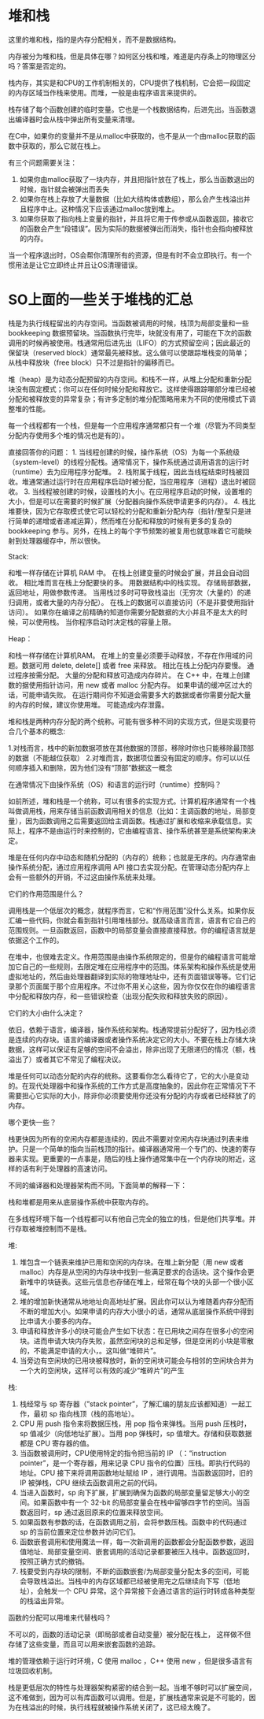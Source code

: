 # 堆和栈

这里的堆和栈，指的是内存分配相关，而不是数据结构。

内存被分为堆和栈，但是具体在哪？如何区分栈和堆，难道是内存条上的物理区分吗？答案是否定的。

栈内存，其实是和CPU的工作机制相关的，CPU提供了栈机制，它会把一段固定的内存区域当作栈来使用。而堆，一般是由程序语言来提供的。

栈存储了每个函数创建的临时变量。它也是一个栈数据结构，后进先出。当函数退出编译器时会从栈中弹出所有变量来清理。

在C中，如果你的变量并不是从malloc中获取的，也不是从一个由malloc获取的函数中获取的，那么它就在栈上。

有三个问题需要关注：

1. 如果你由malloc获取了一块内存，并且把指针放在了栈上，那么当函数退出的时候，指针就会被弹出而丢失
2. 如果你在栈上存放了大量数据（比如大结构体或数组），那么会产生栈溢出并且程序中止。这种情况下应该通过malloc放到堆上。
3. 如果你获取了指向栈上变量的指针，并且将它用于传参或从函数返回，接收它的函数会产生“段错误”。因为实际的数据被弹出而消失，指针也会指向被释放的内存。

当一个程序退出时，OS会帮你清理所有的资源，但是有时不会立即执行。有一个惯用法是让它立即终止并且让OS清理错误。

# SO上面的一些关于堆栈的汇总

栈是为执行线程留出的内存空间。当函数被调用的时候，栈顶为局部变量和一些 bookkeeping 数据预留块。当函数执行完毕，块就没有用了，可能在下次的函数调用的时候再被使用。栈通常用后进先出（LIFO）的方式预留空间；因此最近的保留块（reserved block）通常最先被释放。这么做可以使跟踪堆栈变的简单；从栈中释放块（free block）只不过是指针的偏移而已。

堆（heap）是为动态分配预留的内存空间。和栈不一样，从堆上分配和重新分配块没有固定模式；你可以在任何时候分配和释放它。这样使得跟踪哪部分堆已经被分配和被释放变的异常复杂；有许多定制的堆分配策略用来为不同的使用模式下调整堆的性能。

每一个线程都有一个栈，但是每一个应用程序通常都只有一个堆（尽管为不同类型分配内存使用多个堆的情况也是有的）。

直接回答你的问题： 1. 当线程创建的时候，操作系统（OS）为每一个系统级（system-level）的线程分配栈。通常情况下，操作系统通过调用语言的运行时（runtime）去为应用程序分配堆。 2. 栈附属于线程，因此当线程结束时栈被回收。堆通常通过运行时在应用程序启动时被分配，当应用程序（进程）退出时被回收。 3. 当线程被创建的时候，设置栈的大小。在应用程序启动的时候，设置堆的大小，但是可以在需要的时候扩展（分配器向操作系统申请更多的内存）。 4. 栈比堆要快，因为它存取模式使它可以轻松的分配和重新分配内存（指针/整型只是进行简单的递增或者递减运算），然而堆在分配和释放的时候有更多的复杂的 bookkeeping 参与。另外，在栈上的每个字节频繁的被复用也就意味着它可能映射到处理器缓存中，所以很快。


Stack:

和堆一样存储在计算机 RAM 中。
在栈上创建变量的时候会扩展，并且会自动回收。
相比堆而言在栈上分配要快的多。
用数据结构中的栈实现。
存储局部数据，返回地址，用做参数传递。
当用栈过多时可导致栈溢出（无穷次（大量的）的递归调用，或者大量的内存分配）。
在栈上的数据可以直接访问（不是非要使用指针访问）。
如果你在编译之前精确的知道你需要分配数据的大小并且不是太大的时候，可以使用栈。
当你程序启动时决定栈的容量上限。

Heap：

和栈一样存储在计算机RAM。
在堆上的变量必须要手动释放，不存在作用域的问题。数据可用 delete, delete[] 或者 free 来释放。
相比在栈上分配内存要慢。
通过程序按需分配。
大量的分配和释放可造成内存碎片。
在 C++ 中，在堆上创建数的据使用指针访问，用 new 或者 malloc 分配内存。
如果申请的缓冲区过大的话，可能申请失败。
在运行期间你不知道会需要多大的数据或者你需要分配大量的内存的时候，建议你使用堆。
可能造成内存泄露。


堆和栈是两种内存分配的两个统称。可能有很多种不同的实现方式，但是实现要符合几个基本的概念:

1.对栈而言，栈中的新加数据项放在其他数据的顶部，移除时你也只能移除最顶部的数据（不能越位获取）
2.对堆而言，数据项位置没有固定的顺序。你可以以任何顺序插入和删除，因为他们没有“顶部”数据这一概念

在通常情况下由操作系统（OS）和语言的运行时（runtime）控制吗？

如前所述，堆和栈是一个统称，可以有很多的实现方式。计算机程序通常有一个栈叫做调用栈，用来存储当前函数调用相关的信息（比如：主调函数的地址，局部变量），因为函数调用之后需要返回给主调函数。栈通过扩展和收缩来承载信息。实际上，程序不是由运行时来控制的，它由编程语言、操作系统甚至是系统架构来决定。

堆是在任何内存中动态和随机分配的（内存的）统称；也就是无序的。内存通常由操作系统分配，通过应用程序调用 API 接口去实现分配。在管理动态分配内存上会有一些额外的开销，不过这由操作系统来处理。

它们的作用范围是什么？

调用栈是一个低层次的概念，就程序而言，它和“作用范围”没什么关系。如果你反汇编一些代码，你就会看到指针引用堆栈部分。就高级语言而言，语言有它自己的范围规则。一旦函数返回，函数中的局部变量会直接直接释放。你的编程语言就是依据这个工作的。

在堆中，也很难去定义。作用范围是由操作系统限定的，但是你的编程语言可能增加它自己的一些规则，去限定堆在应用程序中的范围。体系架构和操作系统是使用虚拟地址的，然后由处理器翻译到实际的物理地址中，还有页面错误等等。它们记录那个页面属于那个应用程序。不过你不用关心这些，因为你仅仅在你的编程语言中分配和释放内存，和一些错误检查（出现分配失败和释放失败的原因）。

它们的大小由什么决定？

依旧，依赖于语言，编译器，操作系统和架构。栈通常提前分配好了，因为栈必须是连续的内存块。语言的编译器或者操作系统决定它的大小。不要在栈上存储大块数据，这样可以保证有足够的空间不会溢出，除非出现了无限递归的情况（额，栈溢出了）或者其它不常见了编程决议。

堆是任何可以动态分配的内存的统称。这要看你怎么看待它了，它的大小是变动的。在现代处理器中和操作系统的工作方式是高度抽象的，因此你在正常情况下不需要担心它实际的大小，除非你必须要使用你还没有分配的内存或者已经释放了的内存。

哪个更快一些？

栈更快因为所有的空闲内存都是连续的，因此不需要对空闲内存块通过列表来维护。只是一个简单的指向当前栈顶的指针。编译器通常用一个专门的、快速的寄存器来实现。更重要的一点事是，随后的栈上操作通常集中在一个内存块的附近，这样的话有利于处理器的高速访问。


不同的编译器和处理器架构而不同。下面简单的解释一下：

栈和堆都是用来从底层操作系统中获取内存的。

在多线程环境下每一个线程都可以有他自己完全的独立的栈，但是他们共享堆。并行存取被堆控制而不是栈。

堆:

1. 堆包含一个链表来维护已用和空闲的内存块。在堆上新分配（用 new 或者 malloc）内存是从空闲的内存块中找到一些满足要求的合适块。这个操作会更新堆中的块链表。这些元信息也存储在堆上，经常在每个块的头部一个很小区域。
2. 堆的增加新快通常从地地址向高地址扩展。因此你可以认为堆随着内存分配而不断的增加大小。如果申请的内存大小很小的话，通常从底层操作系统中得到比申请大小要多的内存。
3. 申请和释放许多小的块可能会产生如下状态：在已用块之间存在很多小的空闲块。进而申请大块内存失败，虽然空闲块的总和足够，但是空闲的小块是零散的，不能满足申请的大小，。这叫做“堆碎片”。
4. 当旁边有空闲块的已用块被释放时，新的空闲块可能会与相邻的空闲块合并为一个大的空闲块，这样可以有效的减少“堆碎片”的产生

栈:

1. 栈经常与 sp 寄存器（”stack pointer”，了解汇编的朋友应该都知道）一起工作，最初 sp 指向栈顶（栈的高地址）。
2. CPU 用 push 指令来将数据压栈，用 pop 指令来弹栈。当用 push 压栈时，sp 值减少（向低地址扩展）。当用 pop 弹栈时，sp 值增大。存储和获取数据都是 CPU 寄存器的值。
3. 当函数被调用时，CPU使用特定的指令把当前的 IP （：“instruction pointer”，是一个寄存器，用来记录 CPU 指令的位置）压栈。即执行代码的地址。CPU 接下来将调用函数地址赋给 IP ，进行调用。当函数返回时，旧的 IP 被弹栈，CPU 继续去函数调用之前的代码。
4. 当进入函数时，sp 向下扩展，扩展到确保为函数的局部变量留足够大小的空间。如果函数中有一个 32-bit 的局部变量会在栈中留够四字节的空间。当函数返回时，sp 通过返回原来的位置来释放空间。
5. 如果函数有参数的话，在函数调用之前，会将参数压栈。函数中的代码通过 sp 的当前位置来定位参数并访问它们。
6. 函数嵌套调用和使用魔法一样，每一次新调用的函数都会分配函数参数，返回值地址、局部变量空间、嵌套调用的活动记录都要被压入栈中。函数返回时，按照正确方式的撤销。
7. 栈要受到内存块的限制，不断的函数嵌套/为局部变量分配太多的空间，可能会导致栈溢出。当栈中的内存区域都已经被使用完之后继续向下写（低地址），会触发一个 CPU 异常。这个异常接下会通过语言的运行时转成各种类型的栈溢出异常。

函数的分配可以用堆来代替栈吗？

不可以的，函数的活动记录（即局部或者自动变量）被分配在栈上， 这样做不但存储了这些变量，而且可以用来嵌套函数的追踪。

堆的管理依赖于运行时环境，C 使用 malloc ，C++ 使用 new ，但是很多语言有垃圾回收机制。

栈是更低层次的特性与处理器架构紧密的结合到一起。当堆不够时可以扩展空间，这不难做到，因为可以有库函数可以调用。但是，扩展栈通常来说是不可能的，因为在栈溢出的时候，执行线程就被操作系统关闭了，这已经太晚了。
